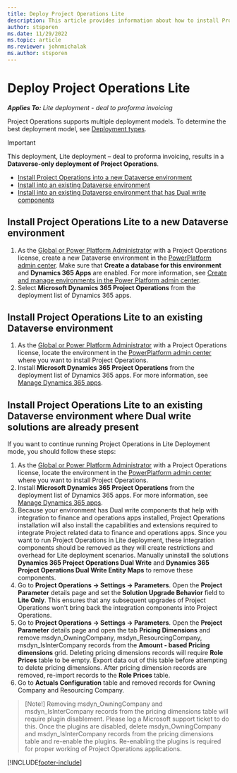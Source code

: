 ```yaml
---
title: Deploy Project Operations Lite
description: This article provides information about how to install Project Operations lite deployment - deal to proforma invoicing.
author: stsporen
ms.date: 11/29/2022
ms.topic: article
ms.reviewer: johnmichalak
ms.author: stsporen
---
```


# Deploy Project Operations Lite

_**Applies To:** Lite deployment - deal to proforma invoicing_



Project Operations supports multiple deployment models. To determine the best deployment model, see [Deployment types](determine-deployment-type.md).


> [!IMPORTANT]
> This deployment, Lite deployment – deal to proforma invoicing, results in a **Dataverse-only deployment of Project Operations**.

- [Install Project Operations into a new Dataverse environment](#new)
- [Install into an existing Dataverse environment](#existing)
- [Install into an existing Dataverse environment that has Dual write components](#existingdw)



## <a name="new"></a>Install Project Operations Lite to a new Dataverse environment

1. As the [Global or Power Platform Administrator](/power-platform/admin/global-service-administrators-can-administer-without-license) with a Project Operations license, create a new Dataverse environment in the [PowerPlatform admin center](https://admin.powerplatform.com). Make sure that **Create a database for this environment** and **Dynamics 365 Apps** are enabled. For more information, see [Create and manage environments in the Power Platform admin center](/power-platform/admin/create-environment#create-an-environment-in-the-power-platform-admin-center).
1. Select **Microsoft Dynamics 365 Project Operations** from the deployment list of Dynamics 365 apps.


## <a name="existing"></a>Install Project Operations Lite to an existing Dataverse environment 
1. As the [Global or Power Platform Administrator](/power-platform/admin/global-service-administrators-can-administer-without-license) with a Project Operations license, locate the environment in the [PowerPlatform admin center](https://admin.powerplatform.com) where you want to install Project Operations.
1. Install **Microsoft Dynamics 365 Project Operations** from the deployment list of Dynamics 365 apps. For more information, see [Manage Dynamics 365 apps](/power-platform/admin/manage-apps).

## <a name="existingdw"></a>Install Project Operations Lite to an existing Dataverse environment where Dual write solutions are already present

If you want to continue running Project Operations in Lite Deployment mode, you should follow these steps:

1. As the [Global or Power Platform Administrator](/power-platform/admin/global-service-administrators-can-administer-without-license) with a Project Operations license, locate the environment in the [PowerPlatform admin center](https://admin.powerplatform.com) where you want to install Project Operations.
1. Install **Microsoft Dynamics 365 Project Operations** from the deployment list of Dynamics 365 apps. For more information, see [Manage Dynamics 365 apps](/power-platform/admin/manage-apps).
1. Because your environment has Dual write components that help with integration to finance and operations apps installed, Project Operations installation will also install the capabilities and extensions required to integrate Project related data to finance and operations apps. Since you want to run Project Operations in Lite deployment, these integration components should be removed as they will create restrictions and overhead for Lite deployment scenarios. Manually uninstall the solutions **Dynamics 365 Project Operations Dual Write** and **Dynamics 365 Project Operations Dual Write Entity Maps** to remove these components.
1. Go to **Project Operations -> Settings -> Parameters**. Open the **Project Parameter** details page and set the **Solution Upgrade Behavior** field to **Lite Only**. This ensures that any subsequent upgrades of Project Operations won't bring back the integration components into Project Operations.
1.  Go to **Project Operations -> Settings -> Parameters**. Open the **Project Parameter** details page and open the tab **Pricing Dimensions** and remove msdyn_OwningCompany, msdyn_ResourcingCompany, msdyn_IsInterCompany records from the **Amount - based Pricing dimensions** grid. Deleting pricing dimensions records will require **Role Prices** table to be empty. Export data out of this table before attempting to delete pricing dimensions. After pricing dimension records are removed, re-import records to the **Role Prices** table.
1. Go to **Actuals Configuration** table and removed records for Owning Company and Resourcing Company. 
> [Note!]
> Removing msdyn_OwningCompany and msdyn_IsInterCompany records from the pricing dimensions table will require plugin disablement. Please log a Microsoft support ticket to do this. Once the plugins are disabled, delete msdyn_OwningCompany and msdyn_IsInterCompany records from the pricing dimensions table and re-enable the plugins. Re-enabling the plugins is required for proper working of Project Operations applications.



[!INCLUDE[footer-include](../includes/footer-banner.md)]
